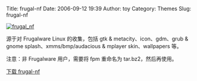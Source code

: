 Title: frugal-nf
Date: 2006-09-12 19:39
Author: toy
Category: Themes
Slug: frugal-nf

[![frugal\_nf](http://i.linuxtoy.org/i/frugal_nf_s.png)](http://i.linuxtoy.org/i/frugal_nf.png)

源于对 Frugalware Linux 的收集，包括 gtk & metacity、icon、gdm、grub &
gnome splash、xmms/bmp/audacious & mplayer skin、wallpapers 等。

注意：非 Frugalware 用户，需要将 fpm 重命名为 tar.bz2，然后再使用。

[下载
frugal-nf](http://www.gnome-look.org/content/download.php?content=43894&id=1)
